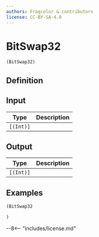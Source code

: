 ```yaml
---
authors: Fragcolor & contributors
license: CC-BY-SA-4.0
---
```



# BitSwap32

```clojure
(BitSwap32)
```


## Definition




## Input

| Type | Description |
|------|-------------|
| `[(Int)]` |  |


## Output

| Type | Description |
|------|-------------|
| `[(Int)]` |  |


## Examples

```clojure
(BitSwap32

)
```


--8<-- "includes/license.md"
